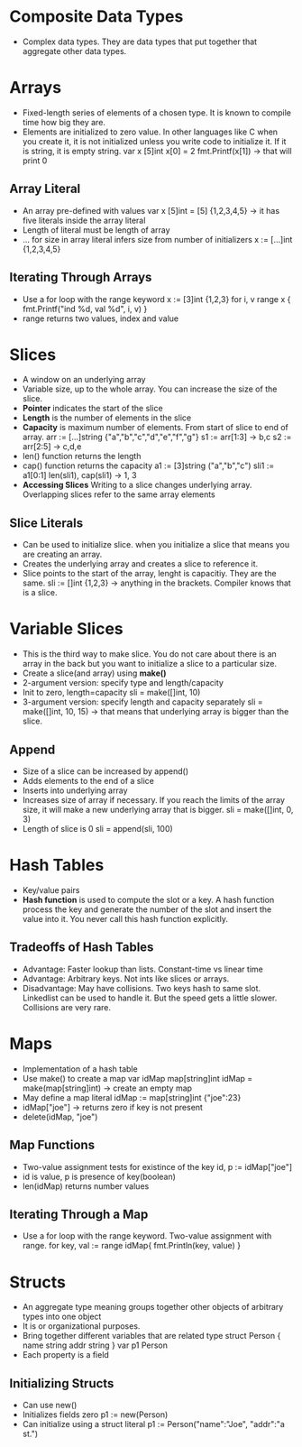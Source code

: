 # Composite Data Types
- Complex data types. They are data types that put together that aggregate other data types.
# Arrays
- Fixed-length series of elements of a chosen type. It is known to compile time how big they are.
- Elements are initialized to zero value. In other languages like C when you create it, it is not initialized unless you write code to initialize it. If it is string, it is empty string.
    var x [5]int
    x[0] = 2
    fmt.Printf(x[1]) -> that will print 0
## Array Literal
- An array pre-defined with values
    var x [5]int = [5] {1,2,3,4,5} -> it has five literals inside the array literal
- Length of literal must be length of array
- ... for size in array literal infers size from number of initializers
    x := [...]int {1,2,3,4,5}
## Iterating Through Arrays
- Use a for loop with the range keyword
    x := [3]int {1,2,3}
    for i, v range x {
        fmt.Printf("ind %d, val %d", i, v)
    }
- range returns two values, index and value
# Slices
- A window on an underlying array
- Variable size, up to the whole array. You can increase the size of the slice.
- **Pointer** indicates the start of the slice
- **Length** is the number of elements in the slice
- **Capacity** is maximum number of elements. From start of slice to end of array.
    arr := [...]string {"a","b","c","d","e","f","g"}
    s1 := arr[1:3] -> b,c
    s2 := arr[2:5] -> c,d,e
- len() function returns the length
- cap() function returns the capacity
    a1 := [3]string ("a","b","c")
    sli1 := a1[0:1]
    len(sli1), cap(sli1) -> 1, 3
- **Accessing Slices** Writing to a slice changes underlying array. Overlapping slices refer to the same array elements
## Slice Literals
- Can be used to initialize  slice. when you initialize a slice that means you are creating an array.
- Creates the underlying array and creates a slice to reference it.
- Slice points to the start of the array, lenght is capacitiy. They are the same.
    sli := []int {1,2,3} -> anything in the brackets. Compiler knows that is a slice.

# Variable Slices
- This is the third way to make slice. You do not care about there is an array in the back but you want to initialize a slice to a particular size.
- Create a slice(and array) using **make()**
- 2-argument version: specify type and length/capacity
- Init to zero, length=capacity
    sli = make([]int, 10)
- 3-argument version: specify length and capacity separately
    sli = make([]int, 10, 15) -> that means that underlying array is bigger than the slice.
## Append
- Size of a slice can be increased by append()
- Adds elements to the end of a slice
- Inserts into underlying array
- Increases size of array if necessary. If you reach the limits of the array size, it will make a new underlying array that is bigger.
    sli = make([]int, 0, 3)
- Length of slice is 0
    sli = append(sli, 100)

# Hash Tables
- Key/value pairs
- **Hash function** is used to compute the slot or a key. A hash function process the key and generate the number of the slot and insert the value into it. You never call this hash function explicitly.
## Tradeoffs of Hash Tables
- Advantage: Faster lookup than lists. Constant-time vs linear time
- Advantage: Arbitrary keys. Not ints like slices or arrays.
- Disadvantage: May have collisions. Two keys hash to same slot. Linkedlist can be used to handle it. But the speed gets a little slower. Collisions are very rare.

# Maps
- Implementation of a hash table
- Use make() to create a map
    var idMap map[string]int
    idMap = make(map[string]int) -> create an empty map
- May define a map literal
    idMap := map[string]int {"joe":23}
- idMap["joe"] -> returns zero if key is not present
- delete(idMap, "joe")
## Map Functions
- Two-value assignment tests for existince of the key
    id, p := idMap["joe"] 
- id is value, p is presence of key(boolean)
- len(idMap) returns number values
## Iterating Through a Map
- Use a for loop with the range keyword. Two-value assignment with range.
    for key, val := range idMap{
        fmt.Println(key, value)
    }

# Structs
- An aggregate type meaning groups together other objects of arbitrary types into one object
- It is or organizational purposes.
- Bring together different variables that are related
    type struct Person {
        name string
        addr string
    }
    var p1 Person
- Each property is a field
## Initializing Structs
- Can use new()
- Initializes fields zero
    p1 := new(Person)
- Can initialize using a struct literal
    p1 := Person("name":"Joe", "addr":"a st.")



